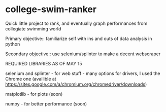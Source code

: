 # college-swim-ranker
Quick little project to rank, and eventually graph performances from collegiate swimming world

Primary objective:: familiarize self with ins and outs of data analysis in python

Secondary objective:: use selenium/splinter to make a decent webscraper

REQUIRED LIBRARIES AS OF MAY 15

selenium and splinter - for web stuff - many options for drivers, I used the Chrome one (availible at https://sites.google.com/a/chromium.org/chromedriver/downloads)

matplotlib - for plots (soon)

numpy - for better performance (soon)
